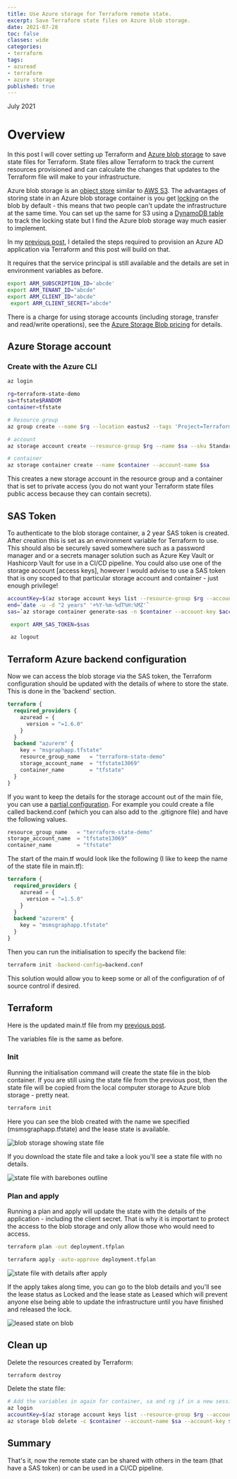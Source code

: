 ```yaml
---
title: Use Azure storage for Terraform remote state.
excerpt: Save Terraform state files on Azure blob storage.
date: 2021-07-28
toc: false
classes: wide
categories:
- terraform
tags:
- azuread
- terraform
- azure storage
published: true
---
```

July 2021

# Overview

In this post I will cover setting up Terraform and [Azure blob storage] to save state files for Terraform. State files allow Terraform to track the current resources provisioned and can calculate the changes that updates to the Terraform file will make to your infrastructure.

Azure blob storage is an [object store] similar to [AWS S3]. The advantages of storing state in an Azure blob storage container is you get [locking] on the blob by default - this means that two people can't update the infrastructure at the same time. You can set up the same for S3 using a [DynamoDB table] to track the locking state but I find the Azure blob storage way much easier to implement.

In my [previous post], I detailed the steps required to provision an Azure AD application via Terraform and this post will build on that.

It requires that the service principal is still available and the details are set in environment variables as before.

```bash
export ARM_SUBSCRIPTION_ID='abcde'
export ARM_TENANT_ID="abcde"
export ARM_CLIENT_ID="abcde"
 export ARM_CLIENT_SECRET="abcde"
```

There is a charge for using storage accounts (including storage, transfer and read/write operations), see the [Azure Storage Blob pricing] for details.

## Azure Storage account

### Create with the Azure CLI

```bash
az login

rg=terraform-state-demo
sa=tfstate$RANDOM
container=tfstate

# Resource group
az group create --name $rg --location eastus2 --tags 'Project=Terraform' 'Env=Demo'

# account
az storage account create --resource-group $rg --name $sa --sku Standard_LRS --encryption-services blob

# container
az storage container create --name $container --account-name $sa
```

This creates a new storage account in the resource group and a container that is set to private access (you do not want your Terraform state files public access because they can contain secrets).

## SAS Token

To authenticate to the blob storage container, a 2 year SAS token is created. After creation this is set as an environment variable for Terraform to use. This should also be securely saved somewhere such as a password manager and or a secrets manager solution such as Azure Key Vault or Hashicorp Vault for use in a CI/CD pipeline.
You could also use one of the storage account [access keys], however I would advise to use a SAS token that is ony scoped to that particular storage account and container - just enough privilege!

```bash
accountKey=$(az storage account keys list --resource-group $rg --account-name $sa --query '[0].value' -o tsv)
end=`date -u -d "2 years" '+%Y-%m-%dT%H:%MZ'`
sas=`az storage container generate-sas -n $container --account-key $accountKey --account-name $sa --https-only --permissions dlrw --expiry $end -o tsv

 export ARM_SAS_TOKEN=$sas

 az logout
```

## Terraform Azure backend configuration

Now we can access the blob storage via the SAS token, the Terraform configuration should be updated with the details of where to store the state. This is done in the 'backend' section.

```terraform
terraform {
  required_providers {
    azuread = {
      version = "=1.6.0"
    }
  }
  backend "azurerm" {
    key = "msgraphapp.tfstate"
    resource_group_name   = "terraform-state-demo"
    storage_account_name  = "tfstate13069"
    container_name        = "tfstate"
  }
}
```

If you want to keep the details for the storage account out of the main file, you can use a [partial configuration]. For example you could create a file called backend.conf (which you can also add to the .gitignore file) and have the following values.

```terraform
resource_group_name   = "terraform-state-demo"
storage_account_name  = "tfstate13069"
container_name        = "tfstate"
```

The start of the main.tf would look like the following (I like to keep the name of the state file in main.tf):

```terraform
terraform {
  required_providers {
    azuread = {
      version = "=1.5.0"
    }
  }
  backend "azurerm" {
    key = "msmsgraphapp.tfstate"
  }
}
```

Then you can run the initialisation to specify the backend file:

```bash
terraform init -backend-config=backend.conf
```

This solution would allow you to keep some or all of the configuration of of source control if desired.

## Terraform

Here is the updated main.tf file from my [previous post].

<script src="https://gist.github.com/MatthewJDavis/2c76473c4d46a54d7930047dd52575b8.js"></script>

The variables file is the same as before.

<script src="https://gist.github.com/MatthewJDavis/69bd18c079b2f7026f637e6674fac03c.js"></script>

### Init

Running the initialisation command will create the state file in the blob container. If you are still using the state file from the previous post, then the state file will be copied from the local computer storage to Azure blob storage - pretty neat.

```bash
terraform init
```

Here you can see the blob created with the name we specified (msmsgraphapp.tfstate) and the lease state is available.

![blob storage showing state file](/images/terraform-azure-backend/state-blob.png)

 If you download the state file and take a look you'll see a state file with no details.

![state file with barebones outline](/images/terraform-azure-backend/blank-state.png)

### Plan and apply

Running a plan and apply will update the state with the details of the application - including the client secret. That is why it is important to protect the access to the blob storage and only allow those who would need to access.

```bash
terraform plan -out deployment.tfplan
```

```bash
terraform apply -auto-approve deployment.tfplan
```

![state file with details after apply](/images/terraform-azure-backend/state-after-apply.png)

If the apply takes along time, you can go to the blob details and you'll see the lease status as Locked and the lease state as Leased which will prevent anyone else being able to update the infrastructure until you have finished and released the lock.

![leased state on blob](/images/terraform-azure-backend/leased-state.png)

## Clean up

Delete the resources created by Terraform:

```bash
terraform destroy
```

Delete the state file:

```bash
# Add the variables in again for container, sa and rg if in a new session.
az login
accountKey=$(az storage account keys list --resource-group $rg --account-name $sa --query '[0].value' -o tsv)
az storage blob delete -c $container --account-name $sa --account-key $accountKey -n msgraphapp.tfstate 
```

## Summary

That's it, now the remote state can be shared with others in the team (that have a SAS token) or can be used in a CI/CD pipeline.

[Azure blob storage]: https://azure.microsoft.com/en-ca/services/storage/blobs/
[object store]: https://en.wikipedia.org/wiki/Object_storage
[AWS S3]: https://aws.amazon.com/s3/
[DynamoDB table]:https://www.terraform.io/docs/language/settings/backends/s3.html
[locking]: https://docs.microsoft.com/en-us/rest/api/storageservices/lease-blob
[previous post]: ./2021-07-20-terraform-azure-ad-app.md
[backend section]: https://www.terraform.io/docs/language/state/backends.html
[partial configuration]: https://www.terraform.io/docs/language/settings/backends/configuration.html#partial-configuration
[access key]: https://www.terraform.io/docs/language/settings/backends/azurerm.html#access_key
[Azure Storage Blob pricing]: https://azure.microsoft.com/en-us/pricing/details/storage/blobs/